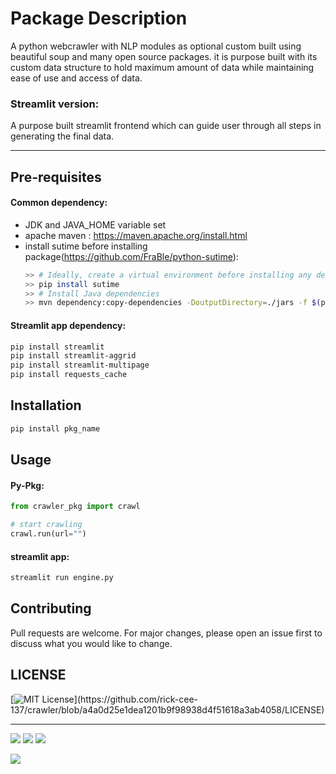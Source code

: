 # Package Description

A python webcrawler with NLP modules as optional custom built using beautiful soup and many open source packages. it is purpose built with its custom data structure to hold maximum amount of data while maintaining ease of use and access of data.

### Streamlit version:
A purpose built streamlit frontend which can guide user through all steps in generating the final data.
___
## Pre-requisites
#### Common dependency:
- JDK and JAVA_HOME variable set
- apache maven : https://maven.apache.org/install.html
- install sutime before installing package(https://github.com/FraBle/python-sutime):
    ```bash
    >> # Ideally, create a virtual environment before installing any dependencies
    >> pip install sutime
    >> # Install Java dependencies
    >> mvn dependency:copy-dependencies -DoutputDirectory=./jars -f $(python3 -c 'import importlib; import pathlib; print(pathlib.Path(importlib.util.find_spec("sutime").origin).parent / "pom.xml")')
    ```
 #### Streamlit app dependency:
 ```bash
 pip install streamlit
 pip install streamlit-aggrid
 pip install streamlit-multipage
 pip install requests_cache
 ```

## Installation
```bash
pip install pkg_name
```

## Usage
#### Py-Pkg:
```python
from crawler_pkg import crawl

# start crawling
crawl.run(url="")
```
#### streamlit app:
```bash
streamlit run engine.py
```
## Contributing
Pull requests are welcome. For major changes, please open an issue first to discuss what you would like to change.

## LICENSE
[![MIT License](https://img.shields.io/apm/l/atomic-design-ui.svg?)](https://github.com/rick-cee-137/crawler/blob/a4a0d25e1dea1201b9f98938d4f51618a3ab4058/LICENSE)

_____
![](https://img.shields.io/badge/PyTorch-EE4C2C?style=for-the-badge&logo=PyTorch&logoColor=white)
![](https://img.shields.io/badge/TensorFlow-FF6F00?style=for-the-badge&logo=tensorflow&logoColor=white)
![](https://img.shields.io/badge/Streamlit-FF4B4B?style=for-the-badge&logo=Streamlit&logoColor=white)


![](https://img.shields.io/badge/Python-FFD43B?style=for-the-badge&logo=python&logoColor=blue)

	
